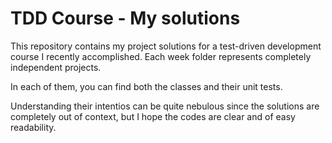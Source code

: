 # TDD Course - My solutions

This repository contains my project solutions for a test-driven development course I recently accomplished. Each week folder represents completely independent projects.

In each of them, you can find both the classes and their unit tests.

Understanding their intentios can be quite nebulous since the solutions are completely out of context, but I hope the codes are clear and of easy readability.
